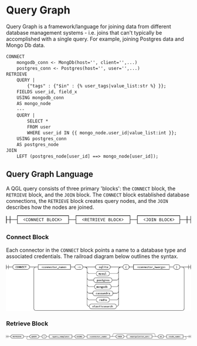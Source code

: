 Query Graph
===========

Query Graph is a framework/language for joining data from different
database management systems - i.e. joins that can't typically be 
accomplished with a single query. For example, joining Postgres data
and Mongo Db data.


```
CONNECT
    mongodb_conn <- MongDb(host='', client='',...)
    postgres_conn <- Postgres(host='', user='',...)
RETRIEVE
    QUERY |
        {"tags" : {"$in" : {% user_tags|value_list:str %} }};
    FIELDS user_id, field_x
    USING mongodb_conn
    AS mongo_node
    ---
    QUERY |
        SELECT *
        FROM user
        WHERE user_id IN {{ mongo_node.user_id|value_list:int }};
    USING postgres_conn
    AS postgres_node
JOIN
    LEFT (postgres_node[user_id] ==> mongo_node[user_id]);
```

## Query Graph Language

A QGL query consists of three primary 'blocks': the `CONNECT` block, 
the `RETRIEVE` block, and the `JOIN` block. The `CONNECT` block 
established database connections, the `RETRIEVE` block creates query
nodes, and the `JOIN` describes how the nodes are joined.

![QGL Syntax Railroad Diagram](docs/_static/images/qgl_syntax.png)

### Connect Block

Each connector in the `CONNECT` block points a name to a database
type and associated credentials. The railroad diagram below outlines
the syntax.

![Connect Block Railroad Diagram](docs/_static/images/connect_block.png)

### Retrieve Block

![Retrieve Block Railroad Diagram](docs/_static/images/retrieve_block.png)